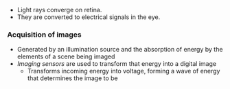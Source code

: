 - Light rays converge on retina. 
- They are converted to electrical signals in the eye.

### Acquisition of images
- Generated by an illumination source and the absorption of energy by the elements of a scene being imaged
- _Imaging sensors_ are used to transform that energy into a digital image
	- Transforms incoming energy into voltage, forming a wave of energy that determines the image to be